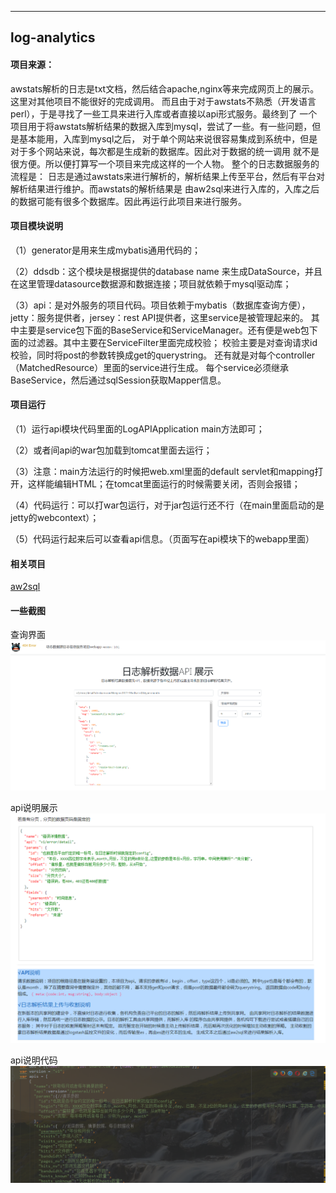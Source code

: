 ----------------
log-analytics
-----------------

#### 项目来源：
 awstats解析的日志是txt文档，然后结合apache,nginx等来完成网页上的展示。这里对其他项目不能很好的完成调用。
 而且由于对于awstats不熟悉（开发语言perl），于是寻找了一些工具来进行入库或者直接以api形式服务。最终到了
 一个项目用于将awstats解析结果的数据入库到mysql，尝试了一些。有一些问题，但是基本能用，入库到mysql之后，
 对于单个网站来说很容易集成到系统中，但是对于多个网站来说，每次都是生成新的数据库。因此对于数据的统一调用
 就不是很方便。所以便打算写一个项目来完成这样的一个人物。
 整个的日志数据服务的流程是：
 日志是通过awstats来进行解析的，解析结果上传至平台，然后有平台对解析结果进行维护。而awstats的解析结果是
 由aw2sql来进行入库的，入库之后的数据可能有很多个数据库。因此再运行此项目来进行服务。


#### 项目模块说明
（1）generator是用来生成mybatis通用代码的；

（2）ddsdb：这个模块是根据提供的database name 来生成DataSource，并且在这里管理datasource数据源和数据连接；项目就依赖于mysql驱动库；

（3）api：是对外服务的项目代码。项目依赖于mybatis（数据库查询方便），jetty：服务提供者，jersey：rest API提供者，这里service是被管理起来的。
其中主要是service包下面的BaseService和ServiceManager。还有便是web包下面的过滤器。其中主要在ServiceFilter里面完成校验；
校验主要是对查询请求id校验，同时将post的参数转换成get的querystring。
还有就是对每个controller（MatchedResource）里面的service进行生成。
每个service必须继承BaseService，然后通过sqlSession获取Mapper信息。



#### 项目运行
（1）运行api模块代码里面的LogAPIApplication main方法即可；

（2）或者间api的war包加载到tomcat里面去运行；

（3）注意：main方法运行的时候把web.xml里面的default servlet和mapping打开，这样能编辑HTML；在tomcat里面运行的时候需要关闭，否则会报错；

（4）代码运行：可以打war包运行，对于jar包运行还不行（在main里面启动的是jetty的webcontext）；

（5）代码运行起来后可以查看api信息。（页面写在api模块下的webapp里面）

#### 相关项目
[aw2sql](https://github.com/zw231212/aw2sql)


#### 一些截图
 查询界面
![](./screenshots/api/查询api页面.png)

api说明展示
![](./screenshots/api/api说明页面.png)

api说明代码
![](./screenshots/api/api说明代码.png)
